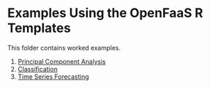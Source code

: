 # Examples Using the OpenFaaS R Templates

This folder contains worked examples.

1. [Principal Component Analysis](01-principal-components/README.md)
2. [Classification](02-classification/README.md)
3. [Time Series Forecasting](03-time-series-forecasting/README.md)
